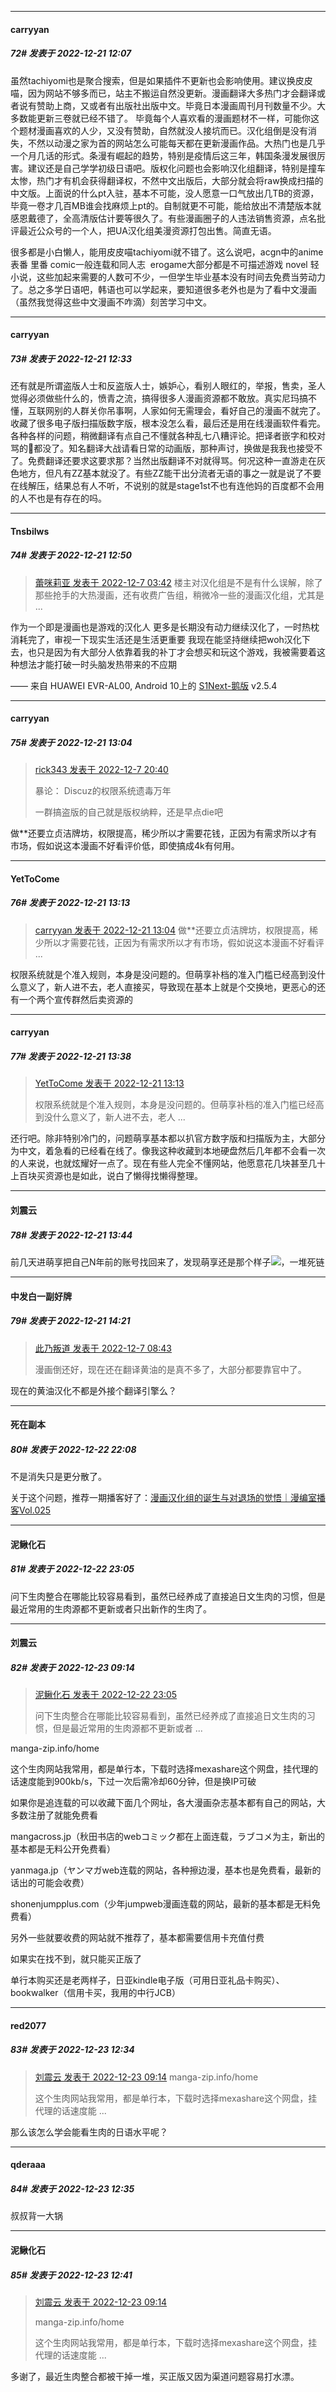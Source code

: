 

*****

####  carryyan  
##### 72#       发表于 2022-12-21 12:07

虽然tachiyomi也是聚合搜索，但是如果插件不更新也会影响使用。建议换皮皮喵，因为网站不够多而已，站主不搬运自然没更新。漫画翻译大多热门才会翻译或者说有赞助上商，又或者有出版社出版中文。毕竟日本漫画周刊月刊数量不少。大多数能更新三卷就已经不错了。 毕竟每个人喜欢看的漫画题材不一样，可能你这个题材漫画喜欢的人少，又没有赞助，自然就没人接坑而已。汉化组倒是没有消失，不然以动漫之家为首的网站怎么可能每天都在更新漫画作品。大热门也是几乎一个月几话的形式。条漫有崛起的趋势，特别是疫情后这三年，韩国条漫发展很厉害。建议还是自己学学初级日语吧。版权化问题也会影响汉化组翻译，特别是撞车太惨，热门才有机会获得翻译权，不然中文出版后，大部分就会将raw换成扫描的中文版。上面说的什么pt入驻，基本不可能，没人愿意一口气放出几TB的资源，毕竟一卷才几百MB谁会找麻烦上pt的。自制就更不可能，能给放出不清楚版本就感恩戴德了，全高清版估计要等很久了。有些漫画圈子的人违法销售资源，点名批评最近公众号的一个人，把UA汉化组美漫资源打包出售。简直无语。

很多都是小白懒人，能用皮皮喵tachiyomi就不错了。这么说吧，acgn中的anime表番 里番 comic一般连载和同人志  erogame大部分都是不可描述游戏 novel 轻小说，这些加起来需要的人数可不少，一但学生毕业基本没有时间去免费当劳动力了。总之多学日语吧，韩语也可以学起来，要知道很多老外也是为了看中文漫画（虽然我觉得这些中文漫画不咋滴）刻苦学习中文。



*****

####  carryyan  
##### 73#       发表于 2022-12-21 12:33

还有就是所谓盗版人士和反盗版人士，嫉妒心，看别人眼红的，举报，售卖，圣人觉得必须做些什么的，愤青之流，搞得很多人漫画资源都不敢放。真实尼玛搞不懂，互联网别的人群关你吊事啊，人家如何无需理会，看好自己的漫画不就完了。收藏了很多电子版扫描版数字版，根本没怎么看，最后还是用在线漫画软件看完。各种各样的问题，稍微翻译有点自己不懂就各种乱七八糟评论。把译者嵌字和校对骂的🐎都没了。知名翻译大战请看日常的动画版，那种声讨，换做是我我也接受不了。免费翻译还要求这要求那？当然出版翻译不对就得骂。何况这种一直游走在灰色地方，但凡有ZZ基本就没了。有些ZZ能干出分流者无语的事之一就是说了不要在线解压，结果总有人不听，不说别的就是stage1st不也有连他妈的百度都不会用的人不也是有存在的吗。



*****

####  Tnsbilws  
##### 74#       发表于 2022-12-21 12:50

<blockquote><a href="httphttps://bbs.saraba1st.com/2b/forum.php?mod=redirect&amp;goto=findpost&amp;pid=58808726&amp;ptid=2108663" target="_blank">蕾咪莉亚 发表于 2022-12-7 03:42</a>
楼主对汉化组是不是有什么误解，除了那些抢手的大热漫画，还有收费广告组，稍微冷一些的漫画汉化组，尤其是 ...</blockquote>
作为一个即是漫画也是游戏的汉化人
更多是长期没有动力继续汉化了，一时热枕消耗完了，审视一下现实生活还是生活更重要
我现在能坚持继续把woh汉化下去，也只是因为有大部分人依靠着我的补丁才会想买和玩这个游戏，我被需要着这种想法才能打破一时头脑发热带来的不应期

—— 来自 HUAWEI EVR-AL00, Android 10上的 [S1Next-鹅版](https://github.com/ykrank/S1-Next/releases) v2.5.4



*****

####  carryyan  
##### 75#       发表于 2022-12-21 13:04

<blockquote><a href="httphttps://bbs.saraba1st.com/2b/forum.php?mod=redirect&amp;goto=findpost&amp;pid=58821226&amp;ptid=2108663" target="_blank">rick343 发表于 2022-12-7 20:40</a>

暴论： Discuz的权限系统遗毒万年

一群搞盗版的自己就是版权纳粹，还是早点die吧</blockquote>
做**还要立贞洁牌坊，权限提高，稀少所以才需要花钱，正因为有需求所以才有市场，假如说这本漫画不好看评价低，即使搞成4k有何用。



*****

####  YetToCome  
##### 76#       发表于 2022-12-21 13:13

<blockquote><a href="httphttps://bbs.saraba1st.com/2b/forum.php?mod=redirect&amp;goto=findpost&amp;pid=59032538&amp;ptid=2108663" target="_blank">carryyan 发表于 2022-12-21 13:04</a>
做**还要立贞洁牌坊，权限提高，稀少所以才需要花钱，正因为有需求所以才有市场，假如说这本漫画不好看评 ...</blockquote>
权限系统就是个准入规则，本身是没问题的。但萌享补档的准入门槛已经高到没什么意义了，新人进不去，老人直接买，导致现在基本上就是个交换地，更恶心的还有一个两个宣传群然后卖资源的



*****

####  carryyan  
##### 77#       发表于 2022-12-21 13:38

<blockquote><a href="httphttps://bbs.saraba1st.com/2b/forum.php?mod=redirect&amp;goto=findpost&amp;pid=59032669&amp;ptid=2108663" target="_blank">YetToCome 发表于 2022-12-21 13:13</a>

权限系统就是个准入规则，本身是没问题的。但萌享补档的准入门槛已经高到没什么意义了，新人进不去，老人 ...</blockquote>
还行吧。除非特别冷门的，问题萌享基本都以扒官方数字版和扫描版为主，大部分为中文，着急看的已经看在线了。像我这种收藏到本地硬盘然后几年都不会看一次的人来说，也就炫耀好一点了。现在有些人完全不懂网站，他愿意花几块甚至几十上百块买资源也是如此，说白了懒得找懒得整理。



*****

####  刘震云  
##### 78#       发表于 2022-12-21 13:44

前几天进萌享把自己N年前的账号找回来了，发现萌享还是那个样子<img src="https://static.saraba1st.com/image/smiley/face2017/004.gif" referrerpolicy="no-referrer">，一堆死链



*****

####  中发白一副好牌  
##### 79#       发表于 2022-12-21 14:21

<blockquote><a href="httphttps://bbs.saraba1st.com/2b/forum.php?mod=redirect&amp;goto=findpost&amp;pid=58809554&amp;ptid=2108663" target="_blank">此乃叛道 发表于 2022-12-7 08:43</a>

漫画倒还好，现在还在翻译黄油的是真不多了，大部分都要靠官中了。</blockquote>
现在的黄油汉化不都是外接个翻译引擎么？



*****

####  死在副本  
##### 80#       发表于 2022-12-22 22:08

不是消失只是更分散了。

关于这个问题，推荐一期播客好了：[漫画汉化组的诞生与对退场的觉悟｜漫编室播客Vol.025](https://www.xiaoyuzhoufm.com/episode/631f1fc859e6eb5d21cd8a7c)



*****

####  泥鳅化石  
##### 81#       发表于 2022-12-22 23:05

问下生肉整合在哪能比较容易看到，虽然已经养成了直接追日文生肉的习惯，但是最近常用的生肉源都不更新或者只出新作的生肉了。



*****

####  刘震云  
##### 82#       发表于 2022-12-23 09:14

<blockquote><a href="httphttps://bbs.saraba1st.com/2b/forum.php?mod=redirect&amp;goto=findpost&amp;pid=59053490&amp;ptid=2108663" target="_blank">泥鳅化石 发表于 2022-12-22 23:05</a>

问下生肉整合在哪能比较容易看到，虽然已经养成了直接追日文生肉的习惯，但是最近常用的生肉源都不更新或者 ...</blockquote>
manga-zip.info/home

这个生肉网站我常用，都是单行本，下载时选择mexashare这个网盘，挂代理的话速度能到900kb/s，下过一次后需冷却60分钟，但是换IP可破

如果你是追连载的可以收藏下面几个网址，各大漫画杂志基本都有自己的网站，大多数注册了就能免费看

mangacross.jp（秋田书店的webコミック都在上面连载，ラブコメ为主，新出的基本都是无料公开免费看）

yanmaga.jp（ヤンマガweb连载的网站，各种擦边漫，基本也是免费看，最新的话出的可能会收费）

shonenjumpplus.com（少年jumpweb漫画连载的网站，最新的基本都是无料免费看）

另外一些就要收费的网站就不推荐了，基本都需要信用卡充值付费

如果实在找不到，就只能买正版了

单行本购买还是老两样子，日亚kindle电子版（可用日亚礼品卡购买）、bookwalker（信用卡买，我用的中行JCB）



*****

####  red2077  
##### 83#       发表于 2022-12-23 12:34

<blockquote><a href="httphttps://bbs.saraba1st.com/2b/forum.php?mod=redirect&amp;goto=findpost&amp;pid=59055943&amp;ptid=2108663" target="_blank">刘震云 发表于 2022-12-23 09:14</a>
manga-zip.info/home

这个生肉网站我常用，都是单行本，下载时选择mexashare这个网盘，挂代理的话速度能 ...</blockquote>
那么该怎么学会能看生肉的日语水平呢？

*****

####  qderaaa  
##### 84#       发表于 2022-12-23 12:35

叔叔背一大锅

*****

####  泥鳅化石  
##### 85#       发表于 2022-12-23 12:41

<blockquote><a href="httphttps://bbs.saraba1st.com/2b/forum.php?mod=redirect&amp;goto=findpost&amp;pid=59055943&amp;ptid=2108663" target="_blank">刘震云 发表于 2022-12-23 09:14</a>

manga-zip.info/home

这个生肉网站我常用，都是单行本，下载时选择mexashare这个网盘，挂代理的话速度能 ...</blockquote>
多谢了，最近生肉整合都被干掉一堆，买正版又因为渠道问题容易打水漂。

